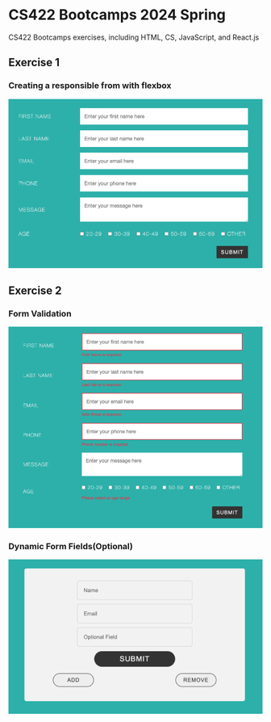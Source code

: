 # CS422 Bootcamps 2024 Spring
CS422 Bootcamps exercises, including HTML, CS, JavaScript, and React.js

## Exercise 1
### Creating a responsible from with flexbox

<img src="./exercise 1/exercise1.png">

## Exercise 2
### Form Validation

<img src="./exercise 2/validation.png">

### Dynamic Form Fields(Optional)

<img src="./exercise 2/dynamic.png">

